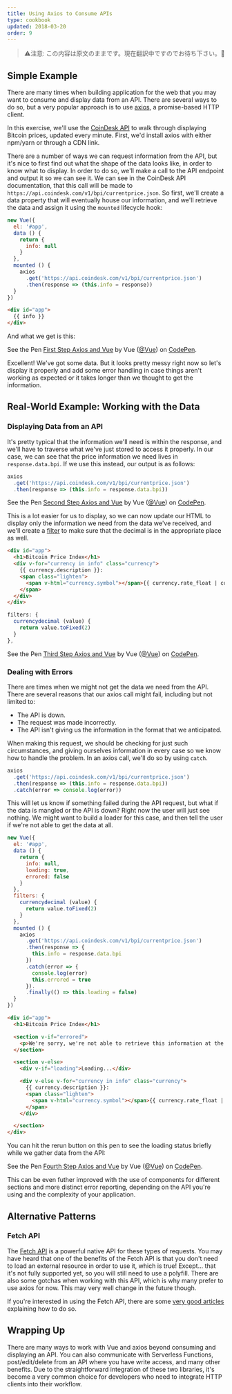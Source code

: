 ```yaml
---
title: Using Axios to Consume APIs
type: cookbook
updated: 2018-03-20
order: 9
---
```


> ⚠️注意: この内容は原文のままです。現在翻訳中ですのでお待ち下さい。🙏

## Simple Example

There are many times when building application for the web that you may want to consume and display data from an API. There are several ways to do so, but a very popular approach is to use [axios](https://github.com/axios/axios), a promise-based HTTP client.

In this exercise, we'll use the [CoinDesk API](https://www.coindesk.com/api/) to walk through displaying Bitcoin prices, updated every minute. First, we'd install axios with either npm/yarn or through a CDN link.

There are a number of ways we can request information from the API, but it's nice to first find out what the shape of the data looks like, in order to know what to display. In order to do so, we'll make a call to the API endpoint and output it so we can see it. We can see in the CoinDesk API documentation, that this call will be made to `https://api.coindesk.com/v1/bpi/currentprice.json`. So first, we'll create a data property that will eventually house our information, and we'll retrieve the data and assign it using the `mounted` lifecycle hook:

```js
new Vue({
  el: '#app',
  data () {
    return {
      info: null
    }
  },
  mounted () {
    axios
      .get('https://api.coindesk.com/v1/bpi/currentprice.json')
      .then(response => (this.info = response))
  }
})
```

```html
<div id="app">
  {{ info }}
</div>
```

And what we get is this:

<p data-height="350" data-theme-id="32763" data-slug-hash="80043dfdb7b90f138f5585ade1a5286f" data-default-tab="result" data-user="Vue" data-embed-version="2" data-pen-title="First Step Axios and Vue" class="codepen">See the Pen <a href="https://codepen.io/team/Vue/pen/80043dfdb7b90f138f5585ade1a5286f/">First Step Axios and Vue</a> by Vue (<a href="https://codepen.io/Vue">@Vue</a>) on <a href="https://codepen.io">CodePen</a>.</p>
<script async src="https://static.codepen.io/assets/embed/ei.js"></script>

Excellent! We've got some data. But it looks pretty messy right now so let's display it properly and add some error handling in case things aren't working as expected or it takes longer than we thought to get the information.

## Real-World Example: Working with the Data

### Displaying Data from an API

It's pretty typical that the information we'll need is within the response, and we'll have to traverse what we've just stored to access it properly. In our case, we can see that the price information we need lives in `response.data.bpi`. If we use this instead, our output is as follows:

```js
axios
  .get('https://api.coindesk.com/v1/bpi/currentprice.json')
  .then(response => (this.info = response.data.bpi))
```

<p data-height="200" data-theme-id="32763" data-slug-hash="6100b10f1b4ac2961208643560ba7d11" data-default-tab="result" data-user="Vue" data-embed-version="2" data-pen-title="Second Step Axios and Vue" class="codepen">See the Pen <a href="https://codepen.io/team/Vue/pen/6100b10f1b4ac2961208643560ba7d11/">Second Step Axios and Vue</a> by Vue (<a href="https://codepen.io/Vue">@Vue</a>) on <a href="https://codepen.io">CodePen</a>.</p>
<script async src="https://static.codepen.io/assets/embed/ei.js"></script>

This is a lot easier for us to display, so we can now update our HTML to display only the information we need from the data we've received, and we'll create a [filter](../api/#Vue-filter) to make sure that the decimal is in the appropriate place as well.

```html
<div id="app">
  <h1>Bitcoin Price Index</h1>
  <div v-for="currency in info" class="currency">
    {{ currency.description }}:
    <span class="lighten">
      <span v-html="currency.symbol"></span>{{ currency.rate_float | currencydecimal }}
    </span>
  </div>
</div>
```

```js
filters: {
  currencydecimal (value) {
    return value.toFixed(2)
  }
},
```

<p data-height="300" data-theme-id="32763" data-slug-hash="9d59319c09eaccfaf35d9e9f11990f0f" data-default-tab="result" data-user="Vue" data-embed-version="2" data-pen-title="Third Step Axios and Vue" class="codepen">See the Pen <a href="https://codepen.io/team/Vue/pen/9d59319c09eaccfaf35d9e9f11990f0f/">Third Step Axios and Vue</a> by Vue (<a href="https://codepen.io/Vue">@Vue</a>) on <a href="https://codepen.io">CodePen</a>.</p>
<script async src="https://static.codepen.io/assets/embed/ei.js"></script>

### Dealing with Errors

There are times when we might not get the data we need from the API. There are several reasons that our axios call might fail, including but not limited to:

* The API is down.
* The request was made incorrectly.
* The API isn't giving us the information in the format that we anticipated.

When making this request, we should be checking for just such circumstances, and giving ourselves information in every case so we know how to handle the problem. In an axios call, we'll do so by using `catch`.

```js
axios
  .get('https://api.coindesk.com/v1/bpi/currentprice.json')
  .then(response => (this.info = response.data.bpi))
  .catch(error => console.log(error))
```

This will let us know if something failed during the API request, but what if the data is mangled or the API is down? Right now the user will just see nothing. We might want to build a loader for this case, and then tell the user if we're not able to get the data at all.

```js
new Vue({
  el: '#app',
  data () {
    return {
      info: null,
      loading: true,
      errored: false
    }
  },
  filters: {
    currencydecimal (value) {
      return value.toFixed(2)
    }
  },
  mounted () {
    axios
      .get('https://api.coindesk.com/v1/bpi/currentprice.json')
      .then(response => {
        this.info = response.data.bpi
      })
      .catch(error => {
        console.log(error)
        this.errored = true
      }).
      .finally(() => this.loading = false)
  }
})
```

```html
<div id="app">
  <h1>Bitcoin Price Index</h1>

  <section v-if="errored">
    <p>We're sorry, we're not able to retrieve this information at the moment, please try back later</p>
  </section>

  <section v-else>
    <div v-if="loading">Loading...</div>

    <div v-else v-for="currency in info" class="currency">
      {{ currency.description }}:
      <span class="lighten">
        <span v-html="currency.symbol"></span>{{ currency.rate_float | currencydecimal }}
      </span>
    </div>

  </section>
</div>
```

You can hit the rerun button on this pen to see the loading status briefly while we gather data from the API:

<p data-height="300" data-theme-id="32763" data-slug-hash="6c01922c9af3883890fd7393e8147ec4" data-default-tab="result" data-user="Vue" data-embed-version="2" data-pen-title="Fourth Step Axios and Vue" class="codepen">See the Pen <a href="https://codepen.io/team/Vue/pen/6c01922c9af3883890fd7393e8147ec4/">Fourth Step Axios and Vue</a> by Vue (<a href="https://codepen.io/Vue">@Vue</a>) on <a href="https://codepen.io">CodePen</a>.</p>
<script async src="https://static.codepen.io/assets/embed/ei.js"></script>

This can be even futher improved with the use of components for different sections and more distinct error reporting, depending on the API you're using and the complexity of your application.

## Alternative Patterns

### Fetch API

The [Fetch API](https://developers.google.com/web/updates/2015/03/introduction-to-fetch) is a powerful native API for these types of requests. You may have heard that one of the benefits of the Fetch API is that you don't need to load an external resource in order to use it, which is true! Except... that it's not fully supported yet, so you will still need to use a polyfill. There are also some gotchas when working with this API, which is why many prefer to use axios for now. This may very well change in the future though.

If you're interested in using the Fetch API, there are some [very good articles](https://scotch.io/@bedakb/lets-build-type-ahead-component-with-vuejs-2-and-fetch-api) explaining how to do so.

## Wrapping Up

There are many ways to work with Vue and axios beyond consuming and displaying an API. You can also communicate with Serverless Functions, post/edit/delete from an API where you have write access, and many other benefits. Due to the straightforward integration of these two libraries, it's become a very common choice for developers who need to integrate HTTP clients into their workflow.
